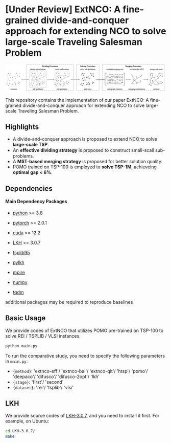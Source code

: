 # [Under Review] ExtNCO: A fine-grained divide-and-conquer approach for extending NCO to solve large-scale Traveling Salesman Problem

![overview](./overview.png)

This repository contains the implementation of our paper ExtNCO: A fine-grained divide-and-conquer approach for extending NCO to solve large-scale Traveling Salesman Problem.

## Highlights

* A divide-and-conquer approach is proposed to extend NCO to solve **large-scale TSP**.
* An **eﬀective dividing strategy** is proposed to construct small-scall sub-problems.
* A **MST-based merging strategy** is proposed for better solution quality.
* POMO trained on TSP-100 is employed to **solve TSP-1M**, achieveing **optimal gap < 6%**.

## Dependencies

#### Main Dependency Packages

* [python](https://www.python.org) >= 3.8

* [pytorch](https://pytorch.org) >= 2.0.1

* [cuda](https://developer.nvidia.com/cuda-toolkit) >= 12.2

* [LKH](http://webhotel4.ruc.dk/~keld/research/LKH-3/) >= 3.0.7

* [tsplib95](https://github.com/rhgrant10/tsplib95)

* [pylkh](https://github.com/ben-hudson/pylkh)

* [mpire](https://github.com/sybrenjansen/mpire)

* [numpy](https://numpy.org)

* [tqdm](https://github.com/tqdm/tqdm#table-of-contents)

additional packages may be required to reproduce baselines

## Basic Usage

We provide codes of ExtNCO that utilizes POMO pre-trained on TSP-100 to solve REI / TSPLIB / VLSI instances.

```python
python main.py
```
To run the comparative study, you need to specify the following parameters in `main.py`:
* `{method}`: 'extnco-eff'/ 'extnco-bal'/ 'extnco-qlt'/ 'htsp'/ 'pomo'/ 'deepaco'/ 'difusco'/ 'difusco-2opt'/ 'lkh'
* `{stage}`: 'first'/ 'second'
* `{dataset}`: 'rei'/ 'tsplib'/ 'vlsi'

## LKH
We provide source codes of [LKH-3.0.7](http://webhotel4.ruc.dk/~keld/research/LKH-3/), and you need to install it first.
For example, on Ubuntu:
```bash
cd LKH-3.0.7/
make
```

